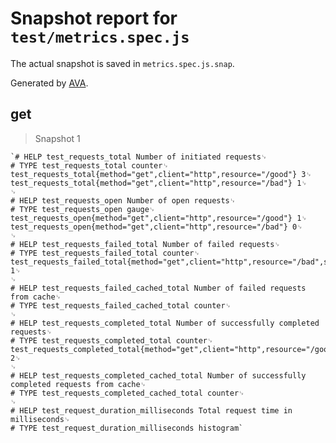 # Snapshot report for `test/metrics.spec.js`

The actual snapshot is saved in `metrics.spec.js.snap`.

Generated by [AVA](https://avajs.dev).

## get

> Snapshot 1

    `# HELP test_requests_total Number of initiated requests␊
    # TYPE test_requests_total counter␊
    test_requests_total{method="get",client="http",resource="/good"} 3␊
    test_requests_total{method="get",client="http",resource="/bad"} 1␊
    ␊
    # HELP test_requests_open Number of open requests␊
    # TYPE test_requests_open gauge␊
    test_requests_open{method="get",client="http",resource="/good"} 1␊
    test_requests_open{method="get",client="http",resource="/bad"} 0␊
    ␊
    # HELP test_requests_failed_total Number of failed requests␊
    # TYPE test_requests_failed_total counter␊
    test_requests_failed_total{method="get",client="http",resource="/bad",status_code="500"} 1␊
    ␊
    # HELP test_requests_failed_cached_total Number of failed requests from cache␊
    # TYPE test_requests_failed_cached_total counter␊
    ␊
    # HELP test_requests_completed_total Number of successfully completed requests␊
    # TYPE test_requests_completed_total counter␊
    test_requests_completed_total{method="get",client="http",resource="/good",status_code="200"} 2␊
    ␊
    # HELP test_requests_completed_cached_total Number of successfully completed requests from cache␊
    # TYPE test_requests_completed_cached_total counter␊
    ␊
    # HELP test_request_duration_milliseconds Total request time in milliseconds␊
    # TYPE test_request_duration_milliseconds histogram`

